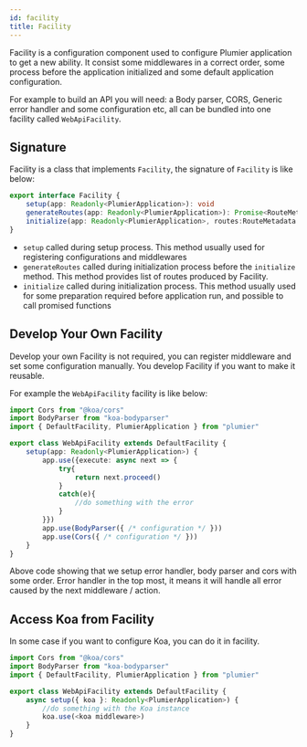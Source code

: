 ```yaml
---
id: facility
title: Facility
---
```


Facility is a configuration component used to configure Plumier application to get a new ability. It consist some middlewares in a correct order, some process before the application initialized and some default application configuration. 

For example to build an API you will need: a Body parser, CORS, Generic error handler and some configuration etc, all can be bundled into one facility called `WebApiFacility`. 

## Signature
Facility is a class that implements `Facility`, the signature of `Facility` is like below:

```typescript
export interface Facility {
    setup(app: Readonly<PlumierApplication>): void
    generateRoutes(app: Readonly<PlumierApplication>): Promise<RouteMetadata[]>
    initialize(app: Readonly<PlumierApplication>, routes:RouteMetadata:[]): Promise<void>
}
```

* `setup` called during setup process. This method usually used for registering configurations and middlewares
* `generateRoutes` called during initialization process before the `initialize` method. This method provides list of routes produced by Facility. 
* `initialize` called during initialization process. This method usually used for some preparation required before application run, and possible to call promised functions

## Develop Your Own Facility 
Develop your own Facility is not required, you can register middleware and set some configuration 
manually. You develop Facility if you want to make it reusable.

For example the `WebApiFacility` facility is like below:

```typescript 
import Cors from "@koa/cors"
import BodyParser from "koa-bodyparser"
import { DefaultFacility, PlumierApplication } from "plumier"

export class WebApiFacility extends DefaultFacility {
    setup(app: Readonly<PlumierApplication>) {
        app.use({execute: async next => {
            try{
                return next.proceed()
            }
            catch(e){
                //do something with the error
            }
        }})
        app.use(BodyParser({ /* configuration */ }))
        app.use(Cors({ /* configuration */ }))
    }
}
```

Above code showing that we setup error handler, body parser and cors with some order. 
Error handler in the top most, it means it will handle all error caused by the next middleware / action.

## Access Koa from Facility
In some case if you want to configure Koa, you can do it in facility.

```typescript 
import Cors from "@koa/cors"
import BodyParser from "koa-bodyparser"
import { DefaultFacility, PlumierApplication } from "plumier"

export class WebApiFacility extends DefaultFacility {
    async setup({ koa }: Readonly<PlumierApplication>) {
        //do something with the Koa instance
        koa.use(<koa middleware>)
    }
}
```